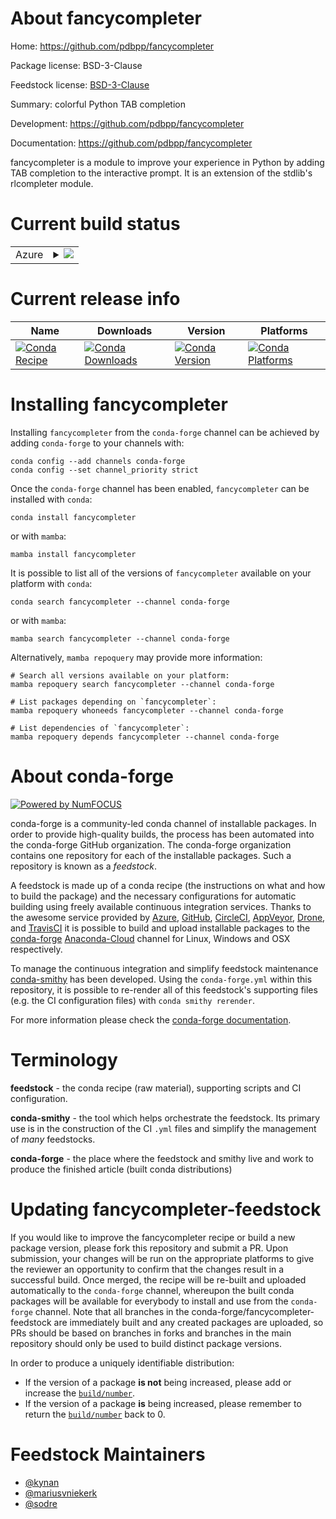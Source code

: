 About fancycompleter
====================

Home: https://github.com/pdbpp/fancycompleter

Package license: BSD-3-Clause

Feedstock license: [BSD-3-Clause](https://github.com/conda-forge/fancycompleter-feedstock/blob/main/LICENSE.txt)

Summary: colorful Python TAB completion

Development: https://github.com/pdbpp/fancycompleter

Documentation: https://github.com/pdbpp/fancycompleter

fancycompleter is a module to improve your experience in Python by adding
TAB completion to the interactive prompt. It is an extension of the
stdlib's rlcompleter module.


Current build status
====================


<table>
    
  <tr>
    <td>Azure</td>
    <td>
      <details>
        <summary>
          <a href="https://dev.azure.com/conda-forge/feedstock-builds/_build/latest?definitionId=286&branchName=main">
            <img src="https://dev.azure.com/conda-forge/feedstock-builds/_apis/build/status/fancycompleter-feedstock?branchName=main">
          </a>
        </summary>
        <table>
          <thead><tr><th>Variant</th><th>Status</th></tr></thead>
          <tbody><tr>
              <td>linux_64_python3.10.____cpython</td>
              <td>
                <a href="https://dev.azure.com/conda-forge/feedstock-builds/_build/latest?definitionId=286&branchName=main">
                  <img src="https://dev.azure.com/conda-forge/feedstock-builds/_apis/build/status/fancycompleter-feedstock?branchName=main&jobName=linux&configuration=linux_64_python3.10.____cpython" alt="variant">
                </a>
              </td>
            </tr><tr>
              <td>linux_64_python3.7.____cpython</td>
              <td>
                <a href="https://dev.azure.com/conda-forge/feedstock-builds/_build/latest?definitionId=286&branchName=main">
                  <img src="https://dev.azure.com/conda-forge/feedstock-builds/_apis/build/status/fancycompleter-feedstock?branchName=main&jobName=linux&configuration=linux_64_python3.7.____cpython" alt="variant">
                </a>
              </td>
            </tr><tr>
              <td>linux_64_python3.8.____73_pypy</td>
              <td>
                <a href="https://dev.azure.com/conda-forge/feedstock-builds/_build/latest?definitionId=286&branchName=main">
                  <img src="https://dev.azure.com/conda-forge/feedstock-builds/_apis/build/status/fancycompleter-feedstock?branchName=main&jobName=linux&configuration=linux_64_python3.8.____73_pypy" alt="variant">
                </a>
              </td>
            </tr><tr>
              <td>linux_64_python3.8.____cpython</td>
              <td>
                <a href="https://dev.azure.com/conda-forge/feedstock-builds/_build/latest?definitionId=286&branchName=main">
                  <img src="https://dev.azure.com/conda-forge/feedstock-builds/_apis/build/status/fancycompleter-feedstock?branchName=main&jobName=linux&configuration=linux_64_python3.8.____cpython" alt="variant">
                </a>
              </td>
            </tr><tr>
              <td>linux_64_python3.9.____73_pypy</td>
              <td>
                <a href="https://dev.azure.com/conda-forge/feedstock-builds/_build/latest?definitionId=286&branchName=main">
                  <img src="https://dev.azure.com/conda-forge/feedstock-builds/_apis/build/status/fancycompleter-feedstock?branchName=main&jobName=linux&configuration=linux_64_python3.9.____73_pypy" alt="variant">
                </a>
              </td>
            </tr><tr>
              <td>linux_64_python3.9.____cpython</td>
              <td>
                <a href="https://dev.azure.com/conda-forge/feedstock-builds/_build/latest?definitionId=286&branchName=main">
                  <img src="https://dev.azure.com/conda-forge/feedstock-builds/_apis/build/status/fancycompleter-feedstock?branchName=main&jobName=linux&configuration=linux_64_python3.9.____cpython" alt="variant">
                </a>
              </td>
            </tr><tr>
              <td>osx_64_python3.10.____cpython</td>
              <td>
                <a href="https://dev.azure.com/conda-forge/feedstock-builds/_build/latest?definitionId=286&branchName=main">
                  <img src="https://dev.azure.com/conda-forge/feedstock-builds/_apis/build/status/fancycompleter-feedstock?branchName=main&jobName=osx&configuration=osx_64_python3.10.____cpython" alt="variant">
                </a>
              </td>
            </tr><tr>
              <td>osx_64_python3.7.____cpython</td>
              <td>
                <a href="https://dev.azure.com/conda-forge/feedstock-builds/_build/latest?definitionId=286&branchName=main">
                  <img src="https://dev.azure.com/conda-forge/feedstock-builds/_apis/build/status/fancycompleter-feedstock?branchName=main&jobName=osx&configuration=osx_64_python3.7.____cpython" alt="variant">
                </a>
              </td>
            </tr><tr>
              <td>osx_64_python3.8.____73_pypy</td>
              <td>
                <a href="https://dev.azure.com/conda-forge/feedstock-builds/_build/latest?definitionId=286&branchName=main">
                  <img src="https://dev.azure.com/conda-forge/feedstock-builds/_apis/build/status/fancycompleter-feedstock?branchName=main&jobName=osx&configuration=osx_64_python3.8.____73_pypy" alt="variant">
                </a>
              </td>
            </tr><tr>
              <td>osx_64_python3.8.____cpython</td>
              <td>
                <a href="https://dev.azure.com/conda-forge/feedstock-builds/_build/latest?definitionId=286&branchName=main">
                  <img src="https://dev.azure.com/conda-forge/feedstock-builds/_apis/build/status/fancycompleter-feedstock?branchName=main&jobName=osx&configuration=osx_64_python3.8.____cpython" alt="variant">
                </a>
              </td>
            </tr><tr>
              <td>osx_64_python3.9.____73_pypy</td>
              <td>
                <a href="https://dev.azure.com/conda-forge/feedstock-builds/_build/latest?definitionId=286&branchName=main">
                  <img src="https://dev.azure.com/conda-forge/feedstock-builds/_apis/build/status/fancycompleter-feedstock?branchName=main&jobName=osx&configuration=osx_64_python3.9.____73_pypy" alt="variant">
                </a>
              </td>
            </tr><tr>
              <td>osx_64_python3.9.____cpython</td>
              <td>
                <a href="https://dev.azure.com/conda-forge/feedstock-builds/_build/latest?definitionId=286&branchName=main">
                  <img src="https://dev.azure.com/conda-forge/feedstock-builds/_apis/build/status/fancycompleter-feedstock?branchName=main&jobName=osx&configuration=osx_64_python3.9.____cpython" alt="variant">
                </a>
              </td>
            </tr><tr>
              <td>win_64_python3.10.____cpython</td>
              <td>
                <a href="https://dev.azure.com/conda-forge/feedstock-builds/_build/latest?definitionId=286&branchName=main">
                  <img src="https://dev.azure.com/conda-forge/feedstock-builds/_apis/build/status/fancycompleter-feedstock?branchName=main&jobName=win&configuration=win_64_python3.10.____cpython" alt="variant">
                </a>
              </td>
            </tr><tr>
              <td>win_64_python3.7.____cpython</td>
              <td>
                <a href="https://dev.azure.com/conda-forge/feedstock-builds/_build/latest?definitionId=286&branchName=main">
                  <img src="https://dev.azure.com/conda-forge/feedstock-builds/_apis/build/status/fancycompleter-feedstock?branchName=main&jobName=win&configuration=win_64_python3.7.____cpython" alt="variant">
                </a>
              </td>
            </tr><tr>
              <td>win_64_python3.8.____73_pypy</td>
              <td>
                <a href="https://dev.azure.com/conda-forge/feedstock-builds/_build/latest?definitionId=286&branchName=main">
                  <img src="https://dev.azure.com/conda-forge/feedstock-builds/_apis/build/status/fancycompleter-feedstock?branchName=main&jobName=win&configuration=win_64_python3.8.____73_pypy" alt="variant">
                </a>
              </td>
            </tr><tr>
              <td>win_64_python3.8.____cpython</td>
              <td>
                <a href="https://dev.azure.com/conda-forge/feedstock-builds/_build/latest?definitionId=286&branchName=main">
                  <img src="https://dev.azure.com/conda-forge/feedstock-builds/_apis/build/status/fancycompleter-feedstock?branchName=main&jobName=win&configuration=win_64_python3.8.____cpython" alt="variant">
                </a>
              </td>
            </tr><tr>
              <td>win_64_python3.9.____73_pypy</td>
              <td>
                <a href="https://dev.azure.com/conda-forge/feedstock-builds/_build/latest?definitionId=286&branchName=main">
                  <img src="https://dev.azure.com/conda-forge/feedstock-builds/_apis/build/status/fancycompleter-feedstock?branchName=main&jobName=win&configuration=win_64_python3.9.____73_pypy" alt="variant">
                </a>
              </td>
            </tr><tr>
              <td>win_64_python3.9.____cpython</td>
              <td>
                <a href="https://dev.azure.com/conda-forge/feedstock-builds/_build/latest?definitionId=286&branchName=main">
                  <img src="https://dev.azure.com/conda-forge/feedstock-builds/_apis/build/status/fancycompleter-feedstock?branchName=main&jobName=win&configuration=win_64_python3.9.____cpython" alt="variant">
                </a>
              </td>
            </tr>
          </tbody>
        </table>
      </details>
    </td>
  </tr>
</table>

Current release info
====================

| Name | Downloads | Version | Platforms |
| --- | --- | --- | --- |
| [![Conda Recipe](https://img.shields.io/badge/recipe-fancycompleter-green.svg)](https://anaconda.org/conda-forge/fancycompleter) | [![Conda Downloads](https://img.shields.io/conda/dn/conda-forge/fancycompleter.svg)](https://anaconda.org/conda-forge/fancycompleter) | [![Conda Version](https://img.shields.io/conda/vn/conda-forge/fancycompleter.svg)](https://anaconda.org/conda-forge/fancycompleter) | [![Conda Platforms](https://img.shields.io/conda/pn/conda-forge/fancycompleter.svg)](https://anaconda.org/conda-forge/fancycompleter) |

Installing fancycompleter
=========================

Installing `fancycompleter` from the `conda-forge` channel can be achieved by adding `conda-forge` to your channels with:

```
conda config --add channels conda-forge
conda config --set channel_priority strict
```

Once the `conda-forge` channel has been enabled, `fancycompleter` can be installed with `conda`:

```
conda install fancycompleter
```

or with `mamba`:

```
mamba install fancycompleter
```

It is possible to list all of the versions of `fancycompleter` available on your platform with `conda`:

```
conda search fancycompleter --channel conda-forge
```

or with `mamba`:

```
mamba search fancycompleter --channel conda-forge
```

Alternatively, `mamba repoquery` may provide more information:

```
# Search all versions available on your platform:
mamba repoquery search fancycompleter --channel conda-forge

# List packages depending on `fancycompleter`:
mamba repoquery whoneeds fancycompleter --channel conda-forge

# List dependencies of `fancycompleter`:
mamba repoquery depends fancycompleter --channel conda-forge
```


About conda-forge
=================

[![Powered by
NumFOCUS](https://img.shields.io/badge/powered%20by-NumFOCUS-orange.svg?style=flat&colorA=E1523D&colorB=007D8A)](https://numfocus.org)

conda-forge is a community-led conda channel of installable packages.
In order to provide high-quality builds, the process has been automated into the
conda-forge GitHub organization. The conda-forge organization contains one repository
for each of the installable packages. Such a repository is known as a *feedstock*.

A feedstock is made up of a conda recipe (the instructions on what and how to build
the package) and the necessary configurations for automatic building using freely
available continuous integration services. Thanks to the awesome service provided by
[Azure](https://azure.microsoft.com/en-us/services/devops/), [GitHub](https://github.com/),
[CircleCI](https://circleci.com/), [AppVeyor](https://www.appveyor.com/),
[Drone](https://cloud.drone.io/welcome), and [TravisCI](https://travis-ci.com/)
it is possible to build and upload installable packages to the
[conda-forge](https://anaconda.org/conda-forge) [Anaconda-Cloud](https://anaconda.org/)
channel for Linux, Windows and OSX respectively.

To manage the continuous integration and simplify feedstock maintenance
[conda-smithy](https://github.com/conda-forge/conda-smithy) has been developed.
Using the ``conda-forge.yml`` within this repository, it is possible to re-render all of
this feedstock's supporting files (e.g. the CI configuration files) with ``conda smithy rerender``.

For more information please check the [conda-forge documentation](https://conda-forge.org/docs/).

Terminology
===========

**feedstock** - the conda recipe (raw material), supporting scripts and CI configuration.

**conda-smithy** - the tool which helps orchestrate the feedstock.
                   Its primary use is in the construction of the CI ``.yml`` files
                   and simplify the management of *many* feedstocks.

**conda-forge** - the place where the feedstock and smithy live and work to
                  produce the finished article (built conda distributions)


Updating fancycompleter-feedstock
=================================

If you would like to improve the fancycompleter recipe or build a new
package version, please fork this repository and submit a PR. Upon submission,
your changes will be run on the appropriate platforms to give the reviewer an
opportunity to confirm that the changes result in a successful build. Once
merged, the recipe will be re-built and uploaded automatically to the
`conda-forge` channel, whereupon the built conda packages will be available for
everybody to install and use from the `conda-forge` channel.
Note that all branches in the conda-forge/fancycompleter-feedstock are
immediately built and any created packages are uploaded, so PRs should be based
on branches in forks and branches in the main repository should only be used to
build distinct package versions.

In order to produce a uniquely identifiable distribution:
 * If the version of a package **is not** being increased, please add or increase
   the [``build/number``](https://docs.conda.io/projects/conda-build/en/latest/resources/define-metadata.html#build-number-and-string).
 * If the version of a package **is** being increased, please remember to return
   the [``build/number``](https://docs.conda.io/projects/conda-build/en/latest/resources/define-metadata.html#build-number-and-string)
   back to 0.

Feedstock Maintainers
=====================

* [@kynan](https://github.com/kynan/)
* [@mariusvniekerk](https://github.com/mariusvniekerk/)
* [@sodre](https://github.com/sodre/)

